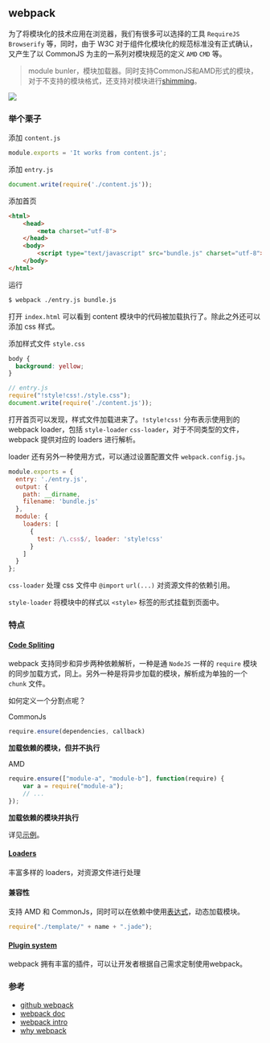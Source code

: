 ## webpack

为了将模块化的技术应用在浏览器，我们有很多可以选择的工具 `RequireJS` `Browserify` 等，同时，由于 W3C 对于组件化模块化的规范标准没有正式确认，又产生了以 CommonJS 为主的一系列对模块规范的定义 `AMD` `CMD` 等。

> module bunler，模块加载器。同时支持CommonJS和AMD形式的模块，对于不支持的模块格式，还支持对模块进行[shimming](http://webpack.github.io/docs/shimming-modules.html)。

![](http://webpack.github.io/assets/what-is-webpack.png)

### 举个栗子

添加 `content.js`

```js
module.exports = 'It works from content.js';
```

添加 `entry.js`

```js
document.write(require('./content.js'));
```

添加首页

```html
<html>
    <head>
        <meta charset="utf-8">
    </head>
    <body>
        <script type="text/javascript" src="bundle.js" charset="utf-8"></script>
    </body>
</html>
```

运行

```bash
$ webpack ./entry.js bundle.js
```

打开 `index.html` 可以看到 content 模块中的代码被加载执行了。除此之外还可以添加 css 样式。

添加样式文件 `style.css`

```css
body {
  background: yellow;
}
```

```js
// entry.js
require("!style!css!./style.css");
document.write(require('./content.js'));
```

打开首页可以发现，样式文件加载进来了。`!style!css!` 分布表示使用到的 webpack loader，包括 `style-loader` `css-loader`，对于不同类型的文件，webpack 提供对应的 loaders 进行解析。

loader 还有另外一种使用方式，可以通过设置配置文件 `webpack.config.js`。

```js
module.exports = {
  entry: './entry.js',
  output: {
    path: __dirname,
    filename: 'bundle.js'
  },
  module: {
    loaders: [
      {
        test: /\.css$/, loader: 'style!css'
      }
    ]
  }
};
```

`css-loader` 处理 css 文件中 `@import` `url(...)` 对资源文件的依赖引用。

`style-loader` 将模块中的样式以 `<style>` 标签的形式挂载到页面中。


### 特点

#### [Code Spliting](http://webpack.github.io/docs/code-splitting.html)

webpack 支持同步和异步两种依赖解析，一种是通 `NodeJS` 一样的 `require` 模块的同步加载方式，同上。另外一种是将异步加载的模块，解析成为单独的一个 `chunk` 文件。

如何定义一个分割点呢？

CommonJs

```js
require.ensure(dependencies, callback)
```
**加载依赖的模块，但并不执行**

AMD

```js
require.ensure(["module-a", "module-b"], function(require) {
    var a = require("module-a");
    // ...
});
```
**加载依赖的模块并执行**

详见[示例](https://github.com/christineRR/webpack-test)。

#### [Loaders](http://webpack.github.io/docs/loaders.html)

丰富多样的 loaders，对资源文件进行处理

#### 兼容性 

支持 AMD 和 CommonJs，同时可以在依赖中使用[表达式](http://webpack.github.io/docs/context.html)，动态加载模块。

```js
require("./template/" + name + ".jade");
```

#### [Plugin system](http://webpack.github.io/docs/404.html?/plugins.html)

webpack 拥有丰富的插件，可以让开发者根据自己需求定制使用webpack。

### 参考

+ [github webpack](https://github.com/webpack/webpack)
+ [webpack doc](http://webpack.github.io/docs/what-is-webpack.html)
+ [webpack intro](http://hanjianwei.com/2014/09/10/webpack-package-manager-for-web/)
+ [why webpack](http://www.zhihu.com/question/31352596)


